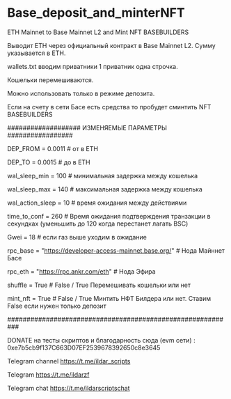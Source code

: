 # Base_deposit_and_minterNFT

ETH Mainnet to Base Mainnet L2  and Mint NFT BASEBUILDERS

Выводит ETH через официальный контракт в Base Mainnet L2. Сумму указывается в ETH.



wallets.txt вводим приватники 1 приватник одна строчка.

Кошельки перемешиваются.

Можно использовать только в режиме депозита.

Если на счету в сети Басе есть средства то пробудет сминтить NFT BASEBUILDERS

###################  ИЗМЕНЯЕМЫЕ ПАРАМЕТРЫ  #################

DEP_FROM = 0.0011 # от в ETH

DEP_TO = 0.0015 # до в ETH

wal_sleep_min = 100    # минимальная задержка между кошелька

wal_sleep_max = 140    # максимальная задержка между кошелька

wal_action_sleep = 10   # время ожидания между действиями

time_to_conf = 260 #  Время ожидания подтверждения транзакции в секундках (уменьшить до 120 когда перестанет лагать BSC)

Gwei = 18  # если газ выше уходим в ожидание

rpc_base = "https://developer-access-mainnet.base.org/"   # Нода Майннет Басе

rpc_eth = "https://rpc.ankr.com/eth"    # Нода Эфира

shuffle = True # False / True Перемешивать кошельки или нет

mint_nft = True # False / True Минтить НФТ Билдера или нет. Ставим False если нужен только депозит 

###########################################################


DONATE на тесты скриптов и благодарность сюда (evm сети) : 0xe7b5cb9f137C663D07EF2539678392650c8e3645

Telegram channel https://t.me/ildar_scripts

Telegram https://t.me/ildarzf

Telegram chat https://t.me/ildarscriptschat
